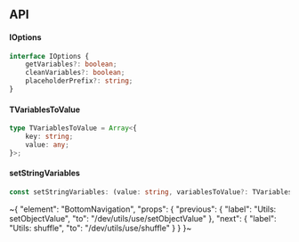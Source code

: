 

## API

#### IOptions

```ts
interface IOptions {
    getVariables?: boolean;
    cleanVariables?: boolean;
    placeholderPrefix?: string;
}
```

#### TVariablesToValue

```ts
type TVariablesToValue = Array<{
    key: string;
    value: any;
}>;
```

#### setStringVariables

```ts
const setStringVariables: (value: string, variablesToValue?: TVariablesToValue, options_?: IOptions) => string;
```


~{
  "element": "BottomNavigation",
  "props": {
    "previous": {
      "label": "Utils: setObjectValue",
      "to": "/dev/utils/use/setObjectValue"
    },
    "next": {
      "label": "Utils: shuffle",
      "to": "/dev/utils/use/shuffle"
    }
  }
}~